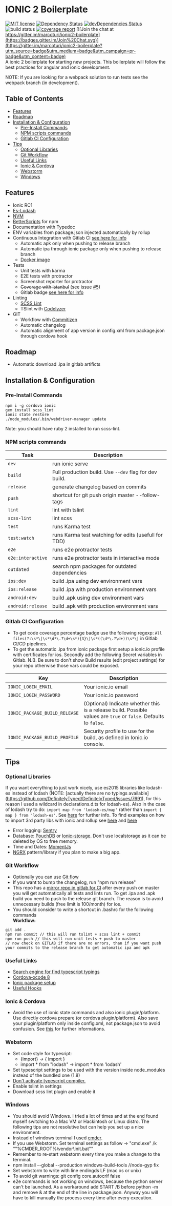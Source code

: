 # IONIC 2 Boilerplate
 [![MIT license](http://img.shields.io/badge/license-MIT-brightgreen.svg)](http://opensource.org/licenses/MIT) [![Dependency Status](https://david-dm.org/marcoturi/ionic2-boilerplate.svg)](https://david-dm.org/marcoturi/ionic2-boilerplate) [![devDependencies Status](https://david-dm.org/marcoturi/ionic2-boilerplate/dev-status.svg)](https://david-dm.org/marcoturi/ionic2-boilerplate?type=dev) ![build status](https://gitlab.com/marco_turi/ionic2-boilerplate/badges/master/build.svg) [![coverage report](https://gitlab.com/marco_turi/ionic2-boilerplate/badges/master/coverage.svg)](https://gitlab.com/marco_turi/ionic2-boilerplate/commits/master) [![Join the chat at https://gitter.im/marcoturi/ionic2-boilerplate](https://badges.gitter.im/Join%20Chat.svg)](https://gitter.im/marcoturi/ionic2-boilerplate?utm_source=badge&utm_medium=badge&utm_campaign=pr-badge&utm_content=badge)
<br>A ionic 2 boilerplate for starting new projects. This boilerplate will follow the best practices for angular and ionic development.<br>

NOTE: If you are looking for a webpack solution to run tests see the webpack branch (in development).

## Table of Contents
- [Features](#features)
- [Roadmap](#roadmap)
- [Installation & Configuration](#installation)
    - [Pre-Install Commands](#pre-install)
    - [NPM scripts commands](#npm-scripts)
    - [Gitlab CI Configuration](#gitlab-ci)
- [Tips](#tips)
    - [Optional Libraries](#optional-libraries)
    - [Git Workflow](#git-workflow)
    - [Useful Links](#links)
    - [Ionic & Cordova](#ionic-cordova)
    - [Webstorm](#webstorm)
    - [Windows](#windows)

## <a name="features"></a>Features
- Ionic RC1
- [Es-Lodash](#optional-libraries)
- [NVM](https://github.com/creationix/nvm)
- [BetterScripts](https://github.com/benoror/better-npm-run) for npm 
- Documentation with Typedoc
- ENV variables from package.json injected automatically by rollup
- Continuous Integration with Gitlab CI [see here for info](#gitlab-ci)
    - Automatic apk only when pushing to release branch
    - Automatic ipa through ionic package only when pushing to release branch
    - [Docker image](https://github.com/marcoturi/ionic-docker)
- Tests
    - Unit tests with karma
    - E2E tests with protractor 
    - Screenshot reporter for protractor
    - ~~Coverage with istanbul~~ (see issue [#5](https://github.com/marcoturi/ionic2-boilerplate/issues/5))
    - Gitlab badge [see here for info](#gitlab-ci)
- Linting
    - [SCSS Lint](https://github.com/HugoGiraudel/sass-boilerplate)
    - TSlint with [Codelyzer](https://github.com/mgechev/codelyzer)
- GIT 
    - Workflow with [Commitizen](https://github.com/commitizen/cz-cli) 
    - Automatic changelog
    - Automatic alignment of app version in config.xml from package.json through cordova hook

## <a name="roadmap"></a>Roadmap
- Automatic download .ipa in gitlab artificts


## <a name="installation"></a>Installation & Configuration
### <a name="pre-install"></a>Pre-Install Commands
```
npm i -g cordova ionic
gem install scss_lint
ionic state restore
./node_modules/.bin/webdriver-manager update
```
Note: you should have ruby 2 installed to run scss-lint.

### <a name="npm-scripts"></a>NPM scripts commands
| Task              | Description                                            |
|-------------------|--------------------------------------------------------|
| `dev`             | run ionic serve                                        |
| `build`           | Full production build. Use `--dev` flag for dev build. |
| `release`         | generate changelog based on commits                    |
| `push`            | shortcut for git push origin master --follow-tags      |
| `lint`            | lint with tslint                                       |
| `scss-lint`       | lint scss                                              |
| `test`            | runs Karma test                                        |
| `test:watch`      | runs Karma test watching for edits (usefull for TDD)   |
| `e2e`             | runs e2e protractor tests                              |
| `e2e:interactive` | runs e2e protractor tests in interactive mode          |
| `outdated`        | search npm packages for outdated dependencies          |
| `ios:dev`         | build .ipa using dev environment vars                  |
| `ios:release`     | build .ipa with production environment vars            |
| `android:dev`     | build .apk using dev environment vars                  |
| `android:release` | build .apk with production environment vars            |

### <a name="gitlab-ci"></a>Gitlab CI Configuration
- To get code coverage percentage badge use the following regexp: `All files(?:\s*\|\s*\d*\.?\d+\s*){3}\|\s*((\d*\.?\d+))\s*\|` in Gitlab CI/CD pipelines.
- To get the automatic .ipa from ionic package first setup a ionic.io profile with certificates for ios. Secondly add the following Secret variables in Gitlab. N.B. Be sure to don't show Build results (edit project settings) for your repo otherwise those vars could be exposed.

| Key                            | Description                                                                                                      |
|--------------------------------|------------------------------------------------------------------------------------------------------------------|
| `IONIC_LOGIN_EMAIL`            | Your ionic.io email                                                                                              |
| `IONIC_LOGIN_PASSWORD`         | Your ionic.io password                                                                                           |
| `IONIC_PACKAGE_BUILD_RELEASE`  | (Optional) Indicate whether this is a release build. Possible values are `true` or `false`. Defaults to `false`. |
| `IONIC_PACKAGE_BUILD_PROFILE`  | Security profile to use for the build, as defined in Ionic.io console.                                           |

## <a name="tips"></a>Tips
### <a name="optional-libraries"></a>Optional Libraries
If you want everything to just work nicely, use es2015 libraries like lodash-es instead of lodash (NOTE: [actually there are no typings available] (https://github.com/DefinitelyTyped/DefinitelyTyped/issues/7691), for this reason I used a wildcard in declarations.d.ts for lodash-es). Also in the case of lodash try to do: `import map from 'lodash-es/map'` rather than `import { map } from 'lodash-es'`. See [here](https://github.com/rollup/rollup/wiki/Troubleshooting) for further info. To find examples on how to import 3rd party libs with ionic and rollup see [here](https://github.com/danbucholtz/ionic-third-party-lib-mega-test) and [here](http://ionicframework.com/docs/v2/resources/third-party-libs/)
- Error logging: [Sentry](https://docs.sentry.io/clients/javascript/integrations/angular2/)
- Database: [PouchDB](https://pouchdb.com/) or [Ionic-storage](https://github.com/driftyco/ionic-storage). Don't use localstorage as it can be deleted by OS to free memory.
- Time and Dates: [MomentJs](http://momentjs.com/)
- [NGRX](https://github.com/ngrx/store) pattern/library if you plan to make a big app.

### <a name="git-workflow"></a>Git Workflow
- Optionally you can use [Git flow](http://danielkummer.github.io/git-flow-cheatsheet/)
- If you want to bump the changelog, run "npm run release"
- This repo has a [mirror repo in gitlab for CI](https://gitlab.com/marco_turi/ionic2-boilerplate) after every push on master you will get automatically all tests and lints run. To get .ipa and .apk build you need to push to the release git branch. The reason is to avoid unnecessary builds (free limit is 100/month) for ios.  
- You should consider to write a shortcut in .bashrc for the following commands<br>
**Workflow:**<br>
```
git add .
npm run commit // this will run tslint + scss lint + commit
npm run push // this will run unit tests + push to master
// now check on GITLAB if there are no errors, than if you want push your commits to the release branch to get automatic ipa and apk
```

### <a name="links"></a>Useful Links
- [Search engine for find typescript typings](http://microsoft.github.io/TypeSearch/)
- [Cordova-xcode 8](https://dpogue.ca/articles/cordova-xcode8.html)
- [Ionic package setup](https://docs.ionic.io/services/package/)
- [Useful Hooks](https://github.com/driftyco/ionic-package-hooks)

### <a name="ionic-cordova"></a>Ionic & Cordova
- Avoid the use of ionic state commands and also ionic plugin/platform. Use directly cordova prepare (or cordova plugin/platform). Also save your plugin/platform only inside config.xml, not package.json to avoid confusion. See [this](https://github.com/driftyco/ionic-cli/issues/1324) for further informations. 

### <a name="webstorm"></a>Webstorm
- Set code style for typesript:
    - {import} -> { import }
    - import * from "lodash" -> import * from 'lodash'
- Set typescript settings to be used with the version inside node_modules instead of the bundled one (1.8)
- [Don't activate typescript compiler.](https://github.com/driftyco/ionic/issues/8303)
- Enable tslint in settings
- Download scss lint plugin and enable it

### <a name="windows"></a>Windows
- You should avoid Windows. I tried a lot of times and at the end found myself switching to a Mac VM or Hackintosh or Linux distro. The following tips are not resolutive but can help you set up a nice environment.
- Instead of windows terminal I used [cmder](https://github.com/cmderdev/cmder).
- If you use Webstorm. Set terminal settings as follow -> "cmd.exe" /k ""%CMDER_ROOT%\vendor\init.bat""
- Remember to re-start webstorm every time you make a change to the terminal.
- npm install --global --production windows-build-tools //node-gyp fix
- Set webstorm to write with line endingds LF (mac os or unix)
- To avoid git warnings: git config core.autocrlf false
- e2e commands is not working on windows, because the python server can't be launched. As a workaround add START /B before python -m and remove & at the end of the line in package.json. Anyway you will have to kill manually the process every time after every execution.
